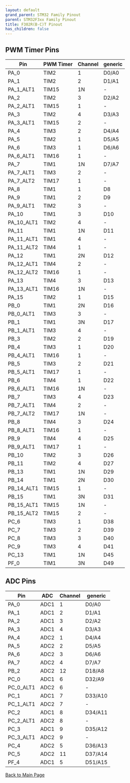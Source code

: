 ```yaml
---
layout: default
grand_parent: STM32 Family Pinout
parent: STM32F3xx Family Pinout
title: F302R(B-C)T Pinout
has_children: false
---
```


## PWM Timer Pins

| Pin | PWM Timer | Channel | generic |
| --- | --- | --- | --- |
| PA_0 | TIM2 | 1 | D0/A0 |
| PA_1 | TIM2 | 2 | D1/A1 |
| PA_1_ALT1 | TIM15 | 1N | - |
| PA_2 | TIM2 | 3 | D2/A2 |
| PA_2_ALT1 | TIM15 | 1 | - |
| PA_3 | TIM2 | 4 | D3/A3 |
| PA_3_ALT1 | TIM15 | 2 | - |
| PA_4 | TIM3 | 2 | D4/A4 |
| PA_5 | TIM2 | 1 | D5/A5 |
| PA_6 | TIM3 | 1 | D6/A6 |
| PA_6_ALT1 | TIM16 | 1 | - |
| PA_7 | TIM1 | 1N | D7/A7 |
| PA_7_ALT1 | TIM3 | 2 | - |
| PA_7_ALT2 | TIM17 | 1 | - |
| PA_8 | TIM1 | 1 | D8 |
| PA_9 | TIM1 | 2 | D9 |
| PA_9_ALT1 | TIM2 | 3 | - |
| PA_10 | TIM1 | 3 | D10 |
| PA_10_ALT1 | TIM2 | 4 | - |
| PA_11 | TIM1 | 1N | D11 |
| PA_11_ALT1 | TIM1 | 4 | - |
| PA_11_ALT2 | TIM4 | 1 | - |
| PA_12 | TIM1 | 2N | D12 |
| PA_12_ALT1 | TIM4 | 2 | - |
| PA_12_ALT2 | TIM16 | 1 | - |
| PA_13 | TIM4 | 3 | D13 |
| PA_13_ALT1 | TIM16 | 1N | - |
| PA_15 | TIM2 | 1 | D15 |
| PB_0 | TIM1 | 2N | D16 |
| PB_0_ALT1 | TIM3 | 3 | - |
| PB_1 | TIM1 | 3N | D17 |
| PB_1_ALT1 | TIM3 | 4 | - |
| PB_3 | TIM2 | 2 | D19 |
| PB_4 | TIM3 | 1 | D20 |
| PB_4_ALT1 | TIM16 | 1 | - |
| PB_5 | TIM3 | 2 | D21 |
| PB_5_ALT1 | TIM17 | 1 | - |
| PB_6 | TIM4 | 1 | D22 |
| PB_6_ALT1 | TIM16 | 1N | - |
| PB_7 | TIM3 | 4 | D23 |
| PB_7_ALT1 | TIM4 | 2 | - |
| PB_7_ALT2 | TIM17 | 1N | - |
| PB_8 | TIM4 | 3 | D24 |
| PB_8_ALT1 | TIM16 | 1 | - |
| PB_9 | TIM4 | 4 | D25 |
| PB_9_ALT1 | TIM17 | 1 | - |
| PB_10 | TIM2 | 3 | D26 |
| PB_11 | TIM2 | 4 | D27 |
| PB_13 | TIM1 | 1N | D29 |
| PB_14 | TIM1 | 2N | D30 |
| PB_14_ALT1 | TIM15 | 1 | - |
| PB_15 | TIM1 | 3N | D31 |
| PB_15_ALT1 | TIM15 | 1N | - |
| PB_15_ALT2 | TIM15 | 2 | - |
| PC_6 | TIM3 | 1 | D38 |
| PC_7 | TIM3 | 2 | D39 |
| PC_8 | TIM3 | 3 | D40 |
| PC_9 | TIM3 | 4 | D41 |
| PC_13 | TIM1 | 1N | D45 |
| PF_0 | TIM1 | 3N | D49 |


## ADC Pins

| Pin | ADC | Channel | generic |
| --- | --- | --- | --- |
| PA_0 | ADC1 | 1 | D0/A0 |
| PA_1 | ADC1 | 2 | D1/A1 |
| PA_2 | ADC1 | 3 | D2/A2 |
| PA_3 | ADC1 | 4 | D3/A3 |
| PA_4 | ADC2 | 1 | D4/A4 |
| PA_5 | ADC2 | 2 | D5/A5 |
| PA_6 | ADC2 | 3 | D6/A6 |
| PA_7 | ADC2 | 4 | D7/A7 |
| PB_2 | ADC2 | 12 | D18/A8 |
| PC_0 | ADC1 | 6 | D32/A9 |
| PC_0_ALT1 | ADC2 | 6 | - |
| PC_1 | ADC1 | 7 | D33/A10 |
| PC_1_ALT1 | ADC2 | 7 | - |
| PC_2 | ADC1 | 8 | D34/A11 |
| PC_2_ALT1 | ADC2 | 8 | - |
| PC_3 | ADC1 | 9 | D35/A12 |
| PC_3_ALT1 | ADC2 | 9 | - |
| PC_4 | ADC2 | 5 | D36/A13 |
| PC_5 | ADC2 | 11 | D37/A14 |
| PF_4 | ADC1 | 5 | D51/A15 |


[Back to Main Page](../../index)